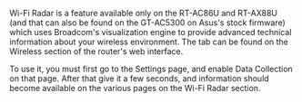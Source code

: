 Wi-Fi Radar is a feature available only on the RT-AC86U and RT-AX88U (and that can also be found on the GT-AC5300 on Asus's stock firmware) which uses Broadcom's visualization engine to provide advanced technical information about your wireless environment.  The tab can be found on the Wireless section of the router's web interface.

To use it, you must first go to the Settings page, and enable Data Collection on that page.  After that give it a few seconds, and information should become available on the various pages on the Wi-Fi Radar section.

